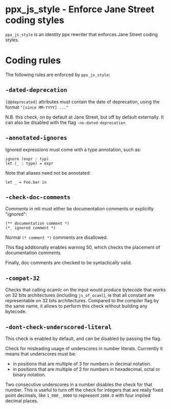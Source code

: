 ppx_js_style - Enforce Jane Street coding styles
================================================

`ppx_js_style` is an identity ppx rewriter that enforces Jane Street coding
styles.

# Coding rules

The following rules are enforced by `ppx_js_style`:

## `-dated-deprecation`

`[@@deprecated]` attributes must contain the date of deprecation, using the
format `"[since MM-YYYY] ..."`

N.B. this check, on by default at Jane Street, but off by default externally. It
can also be disabled with the flag `-no-dated-deprecation`.

## `-annotated-ignores`

Ignored expressions must come with a type annotation, such as:
```
ignore (expr : typ)
let (_ : type) = expr
```
Note that aliases need not be annotated:
```
let _ = Foo.bar in
```

## `-check-doc-comments`

Comments in mli must either be documentation comments or explicitly "ignored":
```
(** documentation comment *)
(*_ ignored comment *)
```
Normal `(* comment *)` comments are disallowed.

This flag additionally enables warning 50, which checks the placement of
documentation comments.

Finally, doc comments are checked to be syntactically valid.

## `-compat-32`

Checks that calling ocamlc on the input would produce bytecode that works on 32
bits architectures (including `js_of_ocaml`), ie that all constant are
representable on 32 bits architectures. Compared to the compiler flag by the
same name, it allows to perform this check without building any bytecode.

## `-dont-check-underscored-literal`

This check is enabled by default, and can be disabled by passing the flag.

Check for misleading usage of underscores in number literals. Currrently it
means that underscores must be:

* in positions that are multiple of 3 for numbers in decimal notation.
* in positions that are multiple of 2 for numbers in hexadecimal, octal or
binary notation.

Two consecutive underscores in a number disables the check for that number. This
is useful to turn off the check for integers that are really fixed point
decimals, like `1_000__0000` to represent `1000.0` with four implied decimal
places.
